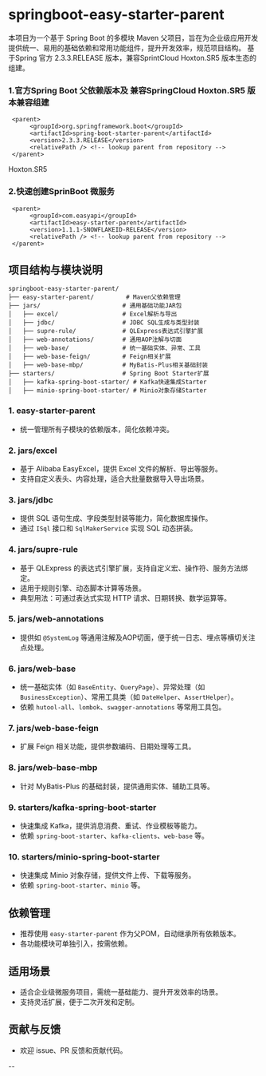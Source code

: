 # springboot-easy-starter-parent

本项目为一个基于 Spring Boot 的多模块 Maven 父项目，旨在为企业级应用开发提供统一、易用的基础依赖和常用功能组件，提升开发效率，规范项目结构。
基于Spring 官方 2.3.3.RELEASE 版本，兼容SprintCloud Hoxton.SR5 版本生态的组建。
### 1.官方Spring Boot 父依赖版本及 兼容SpringCloud Hoxton.SR5 版本兼容组建
     <parent>
          <groupId>org.springframework.boot</groupId>
          <artifactId>spring-boot-starter-parent</artifactId>
          <version>2.3.3.RELEASE</version>
          <relativePath /> <!-- lookup parent from repository -->
     </parent>
<properties>
     <spring-cloud.version>Hoxton.SR5</spring-cloud.version>
<properties>

### 2.快速创建SprinBoot 微服务
     <parent>
          <groupId>com.easyapi</groupId>
          <artifactId>easy-starter-parent</artifactId>
          <version>1.1.1-SNOWFLAKEID-RELEASE</version>
          <relativePath /> <!-- lookup parent from repository -->
     </parent>

## 项目结构与模块说明

```
springboot-easy-starter-parent/
├── easy-starter-parent/         # Maven父依赖管理
├── jars/                       # 通用基础功能JAR包
│   ├── excel/                  # Excel解析与导出
│   ├── jdbc/                   # JDBC SQL生成与类型封装
│   ├── supre-rule/             # QLExpress表达式引擎扩展
│   ├── web-annotations/        # 通用AOP注解与切面
│   ├── web-base/               # 统一基础实体、异常、工具
│   ├── web-base-feign/         # Feign相关扩展
│   ├── web-base-mbp/           # MyBatis-Plus相关基础封装
├── starters/                   # Spring Boot Starter扩展
│   ├── kafka-spring-boot-starter/ # Kafka快速集成Starter
│   ├── minio-spring-boot-starter/ # Minio对象存储Starter
```

### 1. easy-starter-parent
- 统一管理所有子模块的依赖版本，简化依赖冲突。

### 2. jars/excel
- 基于 Alibaba EasyExcel，提供 Excel 文件的解析、导出等服务。
- 支持自定义表头、内容处理，适合大批量数据导入导出场景。

### 3. jars/jdbc
- 提供 SQL 语句生成、字段类型封装等能力，简化数据库操作。
- 通过 `ISql` 接口和 `SqlMakerService` 实现 SQL 动态拼装。

### 4. jars/supre-rule
- 基于 QLExpress 的表达式引擎扩展，支持自定义宏、操作符、服务方法绑定。
- 适用于规则引擎、动态脚本计算等场景。
- 典型用法：可通过表达式实现 HTTP 请求、日期转换、数学运算等。

### 5. jars/web-annotations
- 提供如 `@SystemLog` 等通用注解及AOP切面，便于统一日志、埋点等横切关注点处理。

### 6. jars/web-base
- 统一基础实体（如 `BaseEntity`、`QueryPage`）、异常处理（如 `BusinessException`）、常用工具类（如 `DateHelper`、`AssertHelper`）。
- 依赖 `hutool-all`、`lombok`、`swagger-annotations` 等常用工具包。

### 7. jars/web-base-feign
- 扩展 Feign 相关功能，提供参数编码、日期处理等工具。

### 8. jars/web-base-mbp
- 针对 MyBatis-Plus 的基础封装，提供通用实体、辅助工具等。

### 9. starters/kafka-spring-boot-starter
- 快速集成 Kafka，提供消息消费、重试、作业模板等能力。
- 依赖 `spring-boot-starter`、`kafka-clients`、`web-base` 等。

### 10. starters/minio-spring-boot-starter
- 快速集成 Minio 对象存储，提供文件上传、下载等服务。
- 依赖 `spring-boot-starter`、`minio` 等。

## 依赖管理

- 推荐使用 `easy-starter-parent` 作为父POM，自动继承所有依赖版本。
- 各功能模块可单独引入，按需依赖。

## 适用场景

- 适合企业级微服务项目，需统一基础能力、提升开发效率的场景。
- 支持灵活扩展，便于二次开发和定制。

## 贡献与反馈

- 欢迎 issue、PR 反馈和贡献代码。

--